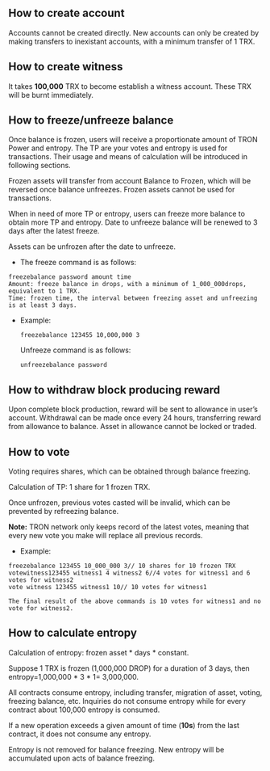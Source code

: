 ## How to create account

Accounts cannot be created directly. New accounts can only be created by making transfers to inexistant accounts, with a minimum transfer of 1 TRX.

## How to create witness 

It takes **100,000** TRX to become establish a witness account. These TRX will be burnt immediately.

## How to freeze/unfreeze balance

Once balance is frozen, users will receive a proportionate amount of TRON Power and entropy. The TP are your votes and entropy is used for transactions. Their usage and means of calculation will be introduced in following sections.

Frozen assets will transfer from account Balance to Frozen, which will be reversed once balance unfreezes. Frozen assets cannot be used for transactions.

When in need of more TP or entropy, users can freeze more balance to obtain more TP and entropy. Date to unfreeze balance will be renewed to 3 days after the latest freeze.

Assets can be unfrozen after the date to unfreeze.

+ The freeze command is as follows:
 
```
freezebalance password amount time
Amount: freeze balance in drops, with a minimum of 1_000_000drops, equivalent to 1 TRX.
Time: frozen time, the interval between freezing asset and unfreezing is at least 3 days. 
```

+ Example:

    `freezebalance 123455 10,000,000 3`

    Unfreeze command is as follows:

    `unfreezebalance password`

## How to withdraw block producing reward

Upon complete block production, reward will be sent to allowance in user’s account. Withdrawal can be made once every 24 hours, transferring reward from allowance to balance. Asset in allowance cannot be locked or traded.

## How to vote

Voting requires shares, which can be obtained through balance freezing.

Calculation of TP: 1 share for 1 frozen TRX.   

Once unfrozen, previous votes casted will be invalid, which can be prevented by refreezing balance.

**Note:** TRON network only keeps record of the latest votes, meaning that every new vote you make will replace all previous records.

+ Example:

```
freezebalance 123455 10_000_000 3// 10 shares for 10 frozen TRX
votewitness123455 witness1 4 witness2 6//4 votes for witness1 and 6 votes for witness2
vote witness 123455 witness1 10// 10 votes for witness1

The final result of the above commands is 10 votes for witness1 and no vote for witness2.
```

## How to calculate entropy

Calculation of entropy: frozen asset * days * constant. 

Suppose 1 TRX is frozen (1,000,000 DROP) for a duration of 3 days, then entropy=1,000,000 * 3 * 1= 3,000,000. 

All contracts consume entropy, including transfer, migration of asset, voting, freezing balance, etc. Inquiries do not consume entropy while for every contract about 100,000 entropy is consumed.

If a new operation exceeds a given amount of time (**10s**) from the last contract, it does not consume any entropy.  

Entropy is not removed for balance freezing. New entropy will be accumulated upon acts of balance freezing.